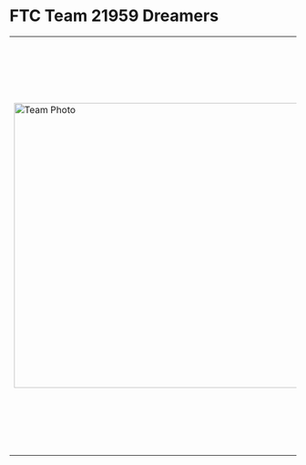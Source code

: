 # FTC Team 21959 Dreamers

<table>
  <tr>
    <td>
      <img src="https://21959.com.cn/img/group-photo.jpg" alt="Team Photo" width="500px">
    </td>
    <td>
      <p>Welcome to <strong>FTC Team 21959</strong>, the <em>Dreamers</em>! We’re dedicated to innovation, collaboration, and pushing the boundaries of the FIRST Tech Challenge. Discover more about our journey, achievements, and projects through our official channels.</p>
      <ul>
        <li><strong>Official Website</strong>: <a href="https://21959.com.cn">21959.com.cn</a></li>
        <li><strong>GitHub Repository</strong>: <a href="https://github.com/21959">Dreamers GitHub</a></li>
        <li><strong>WeChat Public Account</strong>: Follow us on WeChat for the latest updates!</li>
      </ul>
      <img src="https://github.com/user-attachments/assets/0ab6935f-ee53-4af2-82d8-9a1ec3d60433" alt="WeChat QR Code" width="80px">
    </td>
  </tr>
</table>

